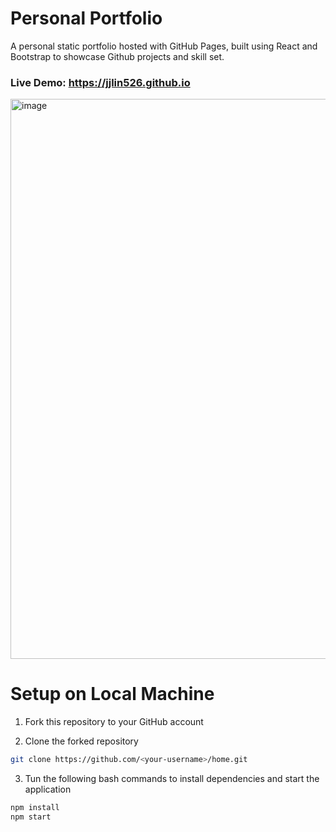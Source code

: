 # Personal Portfolio

A personal static portfolio hosted with GitHub Pages, built using React and Bootstrap to showcase Github projects and skill set.

### Live Demo: https://jjlin526.github.io    

[<img width="896" alt="image" src="https://user-images.githubusercontent.com/114364831/209450180-dfe7e167-9ca8-4744-b73a-e35ebdf178bd.png">](https://jjlin526.github.io/)

# Setup on Local Machine

1. Fork this repository to your GitHub account

2. Clone the forked repository
```bash
git clone https://github.com/<your-username>/home.git
```
3. Tun the following bash commands to install dependencies and start the application
```bash
npm install  
npm start
```
